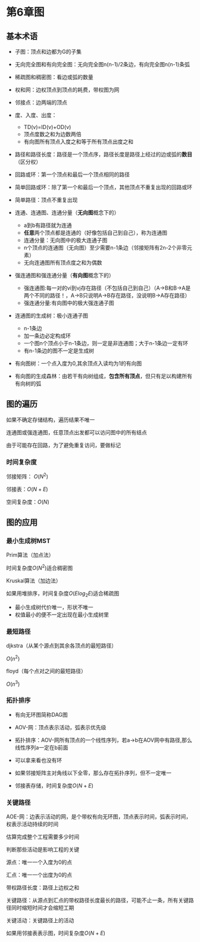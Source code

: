 # 第6章图

## 基本术语

* 子图：顶点和边都为G的子集
* 无向完全图和有向完全图：无向完全图n(n-1)/2条边，有向完全图n(n-1)条弧
* 稀疏图和稠密图：看边或弧的数量
* 权和网：边权顶点到顶点的耗费，带权图为网
* 邻接点：边两端的顶点
* 度、入度、出度：
    * TD(v)=ID(v)+OD(v)
    * 顶点度数之和为边数两倍
    * 有向图所有顶点入度之和等于所有顶点出度之和

* 路径和路径长度：路径是一个顶点序，路径长度是路径上经过的边或弧的**数目**（区分权）
* 回路或环：第一个顶点和最后一个顶点相同的路径
* 简单回路或环：除了第一个和最后一个顶点，其他顶点不重复出现的回路或环
* 简单路径：顶点不重复出现
* 连通、连通图、连通分量（**无向图**概念下的）
    * a到b有路径就为连通
    * **任意**两个顶点都是连通的（好像包括自己到自己），称为连通图
    * 连通分量：无向图中的极大连通子图
    * n个顶点的连通图（无向图）至少需要n-1条边（邻接矩阵有2n-2个非零元素）
    * 无向连通图所有顶点度之和为偶数
* 强连通图和强连通分量（**有向图**概念下的）
    * 强连通图:每一对的vi到vj存在路径（不包括自己到自己）（A->B和B->A是两个不同的路径！，A->B只说明A->B存在路径，没说明B->A存在路径）
    * 强连通分量:有向图中的极大强连通子图
* 连通图的生成树：极小连通子图
    * n-1条边
    * 加一条边必定构成环
    * 一个图n个顶点小于n-1条边，则一定是非连通图；大于n-1条边一定有环
    * 有n-1条边的图不一定是生成树
* 有向图树：一个点入度为0,其余顶点入读均为1的有向图
* 有向图的生成森林：由若干有向树组成，**包含所有顶点**，但只有足以构建所有有向树的弧



## 图的遍历

如果不确定存储结构，遍历结果不唯一

连通图或强连通图，任意顶点出发都可以访问图中的所有结点

由于可能存在回路，为了避免重复访问，要做标记

### 时间复杂度

邻接矩阵： $O(N^2)$


邻接表：$O(N+E)$

空间复杂度：$O(N)$

## 图的应用

### 最小生成树MST

Prim算法（加点法）

时间复杂度$O(N^2)$适合稠密图

Kruskal算法（加边法）

如果用堆排序，时间复杂度$O(Elog_2E)$适合稀疏图



* 最小生成树代价唯一，形状不唯一
* 权值最小的便不一定出现在最小生成树里

### 最短路径

djkstra（从某个源点到其余各顶点的最短路径）

$O(n^2)$

floyd（每个点对之间的最短路径）

$O(n^3)$

### 拓扑排序

* 有向无环图简称DAG图

* AOV-网：顶点表示活动，弧表示优先级

* 拓扑排序：AOV-网所有顶点的一个线性序列，若a->b在AOV网中有路径,那么线性序列a一定在b前面

* 可以拿来看也没有环
* 如果邻接矩阵主对角线以下全零，那么存在拓扑序列，但不一定唯一
* 邻接表存储，时间复杂度$O(N+E)$



### 关键路径

AOE-网：边表示活动的网，是个带权有向无环图，顶点表示时间，弧表示时间，权表示活动持续的时间

估算完成整个工程需要多少时间

判断那些活动是影响工程的关键

源点：唯一一个入度为0的点

汇点：唯一一个出度为0的点

带权路径长度：路径上边权之和

关键路径：从源点到汇点的带权路径长度最长的路径，可能不止一条，所有关键路径同时缩短时间才会缩短工期

关键活动：关键路径上的活动

如果用邻接表表示图，时间复杂度$O(N+E)$

